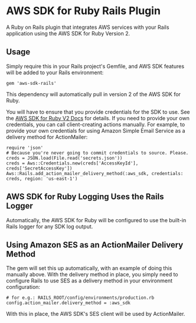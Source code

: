 # AWS SDK for Ruby Rails Plugin

A Ruby on Rails plugin that integrates AWS services with your Rails application
using the AWS SDK for Ruby Version 2.

## Usage

Simply require this in your Rails project's Gemfile, and AWS SDK features will
be added to your Rails environment:

    gem 'aws-sdk-rails'

This dependency will automatically pull in version 2 of the AWS SDK for Ruby.

You will have to ensure that you provide credentials for the SDK to use. See the
[AWS SDK for Ruby V2 Docs](http://docs.aws.amazon.com/sdkforruby/api/index.html#Credentials)
for details. If you need to provide your own credentials, you can call
client-creating actions manually. For example, to provide your own credentials
for using Amazon Simple Email Service as a delivery method for ActionMailer:

    require 'json'
    # Because you're never going to commit credentials to source. Please.
    creds = JSON.load(File.read('secrets.json'))
    creds = Aws::Credentials.new(creds['AccessKeyId'], creds['SecretAccessKey'])
    Aws::Rails.add_action_mailer_delivery_method(:aws_sdk, credentials: creds, region: 'us-east-1')

## AWS SDK for Ruby Logging Uses the Rails Logger

Automatically, the AWS SDK for Ruby will be configured to use the built-in Rails
logger for any SDK log output.

## Using Amazon SES as an ActionMailer Delivery Method

The gem will set this up automatically, with an example of doing this manually
above. With the delivery method in place, you simply need to configure Rails
to use SES as a delivery method in your environment configuration:

    # for e.g.: RAILS_ROOT/config/environments/production.rb
    config.action_mailer.delivery_method = :aws_sdk

With this in place, the AWS SDK's SES client will be used by ActionMailer.
